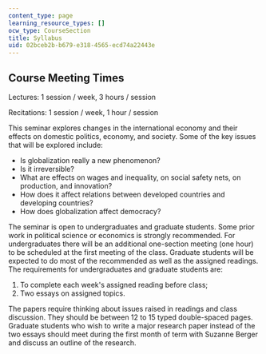 ```yaml
---
content_type: page
learning_resource_types: []
ocw_type: CourseSection
title: Syllabus
uid: 02bceb2b-b679-e318-4565-ecd74a22443e
---
```


Course Meeting Times
--------------------

Lectures: 1 session / week, 3 hours / session

Recitations: 1 session / week, 1 hour / session

This seminar explores changes in the international economy and their effects on domestic politics, economy, and society. Some of the key issues that will be explored include:

*   Is globalization really a new phenomenon?
*   Is it irreversible?
*   What are effects on wages and inequality, on social safety nets, on production, and innovation?
*   How does it affect relations between developed countries and developing countries?
*   How does globalization affect democracy?

The seminar is open to undergraduates and graduate students. Some prior work in political science or economics is strongly recommended. For undergraduates there will be an additional one-section meeting (one hour) to be scheduled at the first meeting of the class. Graduate students will be expected to do most of the recommended as well as the assigned readings. The requirements for undergraduates and graduate students are:

1.  To complete each week's assigned reading before class;
2.  Two essays on assigned topics.

The papers require thinking about issues raised in readings and class discussion. They should be between 12 to 15 typed double-spaced pages. Graduate students who wish to write a major research paper instead of the two essays should meet during the first month of term with Suzanne Berger and discuss an outline of the research.